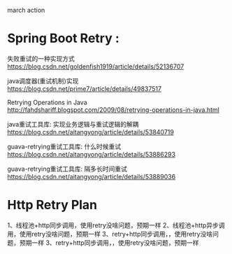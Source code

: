 march action

# Spring Boot Retry :

失败重试的一种实现方式
https://blog.csdn.net/goldenfish1919/article/details/52136707

java调度器(重试机制)实现
https://blog.csdn.net/prime7/article/details/49837517

Retrying Operations in Java
http://fahdshariff.blogspot.com/2009/08/retrying-operations-in-java.html

java重试工具库: 实现业务逻辑与重试逻辑的解耦
https://blog.csdn.net/aitangyong/article/details/53840719


guava-retrying重试工具库: 什么时候重试
https://blog.csdn.net/aitangyong/article/details/53886293

guava-retrying重试工具库: 隔多长时间重试
https://blog.csdn.net/aitangyong/article/details/53889036


# Http Retry Plan

1、线程池+http同步调用，使用retry没啥问题，预期一样
2、线程池+http异步调用，使用retry没啥问题，预期一样
3、retry+http同步调用，，使用retry没啥问题，预期一样
3、retry+http同步调用，，使用retry没啥问题，预期一样








